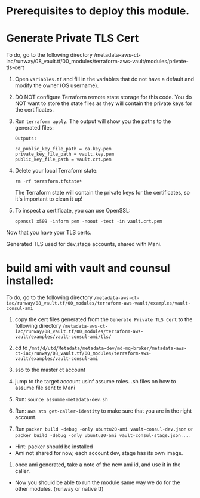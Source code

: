 # Prerequisites to deploy this module.

# Generate Private TLS Cert

To do, go to the following directory /metadata-aws-ct-iac/runway/08_vault.tf/00_modules/terraform-aws-vault/modules/private-tls-cert

1. Open `variables.tf` and fill in the variables that do not have a default and modify the owner (OS username).

1. DO NOT configure Terraform remote state storage for this code. You do NOT want to store the state files as they 
   will contain the private keys for the certificates.

1. Run `terraform apply`. The output will show you the paths to the generated files:

    ```
    Outputs:
    
    ca_public_key_file_path = ca.key.pem
    private_key_file_path = vault.key.pem
    public_key_file_path = vault.crt.pem
    ```
    
1. Delete your local Terraform state:

    ```
    rm -rf terraform.tfstate*
    ```

   The Terraform state will contain the private keys for the certificates, so it's important to clean it up!

1. To inspect a certificate, you can use OpenSSL:

    ```
    openssl x509 -inform pem -noout -text -in vault.crt.pem
    ```

Now that you have your TLS certs.

Generated TLS used for dev,stage accounts, shared with Mani.

# build ami with vault and counsul installed:

To do, go to the following directory `/metadata-aws-ct-iac/runway/08_vault.tf/00_modules/terraform-aws-vault/examples/vault-consul-ami`

1. copy the cert files generated from the `Generate Private TLS Cert` to the following directory `/metadata-aws-ct-iac/runway/08_vault.tf/00_modules/terraform-aws-vault/examples/vault-consul-ami/tls/`

1. cd to `/mnt/d/utd/Metadata/metadata-dev/md-mq-broker/metadata-aws-ct-iac/runway/08_vault.tf/00_modules/terraform-aws-vault/examples/vault-consul-ami`

1. sso to the master ct account

1. jump to the target account usinf assume roles. .sh files on how to assume file sent to Mani

1. Run: `source assumme-metadata-dev.sh`

1. Run: `aws sts get-caller-identity` to make sure that you are in the right account.

1. Run `packer build -debug -only ubuntu20-ami vault-consul-dev.json` or 
       `packer build -debug -only ubuntu20-ami vault-consul-stage.json` .....

* Hint: packer should be installed
* Ami not shared for now, each account dev, stage has its own image.

1. once ami generated, take a note of the new ami id, and use it in the caller.

* Now you should be able to run the module same way we do for the other modules. (runway or native tf)